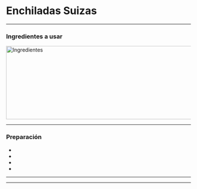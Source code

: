 # **Enchiladas Suizas**
<html>
    <head>
        <title>Fondo</title>
    </head>
<body>
    <body background="https://www.recetasnestle.com.mx/sites/default/files/styles/recipe_detail_desktop/public/srh_recipes/bf5c4725e0960701a77e94966aab5a6a.webp?itok=u3oMwJyC">

</body>
</html>

- - -

### Ingredientes a usar
<img src = "https://thefoodtech.com/wp-content/uploads/2024/01/Ingredientes-culinarios.jpg" alt = "Ingredientes" style="width:1500px;height:200px;">



- - -

### Preparación

*
*
*
*

- - -



- - -



